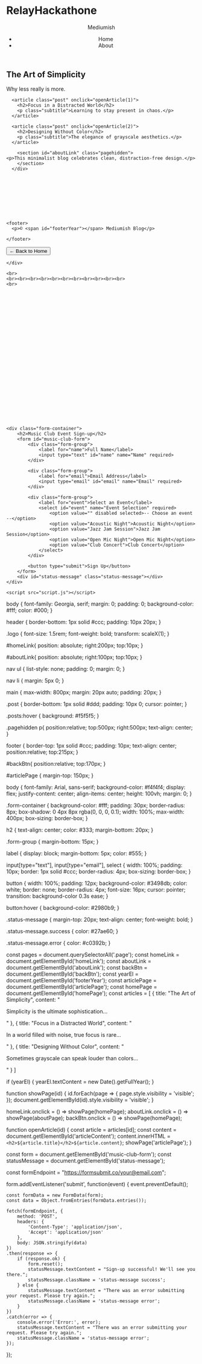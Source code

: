 # RelayHackathone
<!DOCTYPE html>
<html lang="en">
<head>
  <meta charset="UTF-8">
  <meta name="viewport" content="width=device-width, initial-scale=1.0">
  <title>Mediumish Blog</title>
  <link rel="stylesheet" href="style.css">
</head>
<body>
    <div>
        <header>
    <div class="logo">Mediumish</div>
    <nav>
      <ul>
        <li><a id="homeLink">Home</a></li>
        <li><a id="aboutLink">About</a></li>
      </ul>
    </nav>
  </header>

  <main  id="homePage" class="page">
    <section class="posts">
        <div id="articleContent">
      <article class="post" onclick="openArticle(0)">
        <h2>The Art of Simplicity</h2>
        <p class="subtitle">Why less really is more.</p>
      </article>

      <article class="post" onclick="openArticle(1)">
        <h2>Focus in a Distracted World</h2>
        <p class="subtitle">Learning to stay present in chaos.</p>
      </article>

      <article class="post" onclick="openArticle(2)">
        <h2>Designing Without Color</h2>
        <p class="subtitle">The elegance of grayscale aesthetics.</p>
      </article>

        <section id="aboutLink" class="pagehidden">
    <p>This minimalist blog celebrates clean, distraction-free design.</p>
        </section>
      </div>


  </main>
<br><br><br><br><br><br>
  

   

  <section id="articlePage" class="page hidden">
    
    <footer>
      <p>© <span id="footerYear"></span> Mediumish Blog</p>
      
    </footer>
  </section>
   <button id="backBtn">← Back to Home</button>

  <script src="script.js"></script>
</body>
</html>

    </div>
  
<div>

    <br>
    <br><br><br><br><br><br><br><br><br><br><br>
    <br>
  <br><br><br><br><br><br><br><br><br><br>
  <br><br><br><br><br><br><br><br><br><br>

<!DOCTYPE html>
<html lang="en">
<head>
    <meta charset="UTF-8">
    <meta name="viewport" content="width=device-width, initial-scale=1.0">
    <title>Music Club Event Sign-up</title>
    <link rel="stylesheet" href="style.css">
</head>
<body>

    <div class="form-container">
        <h2>Music Club Event Sign-up</h2>
        <form id="music-club-form">
            <div class="form-group">
                <label for="name">Full Name</label>
                <input type="text" id="name" name="Name" required>
            </div>
            
            <div class="form-group">
                <label for="email">Email Address</label>
                <input type="email" id="email" name="Email" required>
            </div>
            
            <div class="form-group">
                <label for="event">Select an Event</label>
                <select id="event" name="Event Selection" required>
                    <option value="" disabled selected>-- Choose an event --</option>
                    <option value="Acoustic Night">Acoustic Night</option>
                    <option value="Jazz Jam Session">Jazz Jam Session</option>
                    <option value="Open Mic Night">Open Mic Night</option>
                    <option value="Club Concert">Club Concert</option>
                </select>
            </div>
            
            <button type="submit">Sign Up</button>
        </form>
        <div id="status-message" class="status-message"></div>
    </div>

    <script src="script.js"></script>
</body>
</html>


</div>


body {
  font-family: Georgia, serif;
  margin: 0;
  padding: 0;
  background-color: #fff;
  color: #000;
}

header {
  border-bottom: 1px solid #ccc;
  padding: 10px 20px;
}

.logo {
  font-size: 1.5rem;
  font-weight: bold;
  transform: scaleX(1);
}

#homeLink{
    position: absolute;
    right:200px;
    top:10px;
}

#aboutLink{
    position: absolute;
    right:100px;
    top:10px;
}

nav ul {
  list-style: none;
  padding: 0;
  margin: 0;
}

nav li {
  margin: 5px 0;
}

main {
  max-width: 800px;
  margin: 20px auto;
  padding: 20px;
}

.post {
  border-bottom: 1px solid #ddd;
  padding: 10px 0;
  cursor: pointer;
}

.posts:hover {
  background: #f5f5f5;
}

.pagehidden p{
  position:relative;
  top:500px;
  right:500px;
  text-align: center;
}

footer {
  border-top: 1px solid #ccc;
  padding: 10px;
  text-align: center;
  position:relative;
     top:215px;
}

#backBtn{
     position:relative;
     top:170px;
}

#articlePage {
  margin-top: 150px;
}

body {
    font-family: Arial, sans-serif;
    background-color: #f4f4f4;
    display: flex;
    justify-content: center;
    align-items: center;
    height: 100vh;
    margin: 0;
}

.form-container {
    background-color: #fff;
    padding: 30px;
    border-radius: 8px;
    box-shadow: 0 4px 8px rgba(0, 0, 0, 0.1);
    width: 100%;
    max-width: 400px;
    box-sizing: border-box;
}

h2 {
    text-align: center;
    color: #333;
    margin-bottom: 20px;
}

.form-group {
    margin-bottom: 15px;
}

label {
    display: block;
    margin-bottom: 5px;
    color: #555;
}

input[type="text"],
input[type="email"],
select {
    width: 100%;
    padding: 10px;
    border: 1px solid #ccc;
    border-radius: 4px;
    box-sizing: border-box;
}

button {
    width: 100%;
    padding: 12px;
    background-color: #3498db;
    color: white;
    border: none;
    border-radius: 4px;
    font-size: 16px;
    cursor: pointer;
    transition: background-color 0.3s ease;
}

button:hover {
    background-color: #2980b9;
}

.status-message {
    margin-top: 20px;
    text-align: center;
    font-weight: bold;
}

.status-message.success {
    color: #27ae60;
}

.status-message.error {
    color: #c0392b;
}



const pages = document.querySelectorAll('.page');
const homeLink = document.getElementById('homeLink');
const aboutLink = document.getElementById('aboutLink');
const backBtn = document.getElementById('backBtn');
const yearEl = document.getElementById('footerYear');
const articlePage = document.getElementById('articlePage');
const homePage = document.getElementById('homePage');
const articles = [
  {
    title: "The Art of Simplicity",
    content: "<p>Simplicity is the ultimate sophistication...</p>"
  },
  {
    title: "Focus in a Distracted World",
    content: "<p>In a world filled with noise, true focus is rare...</p>"
  },
  {
    title: "Designing Without Color",
    content: "<p>Sometimes grayscale can speak louder than colors...</p>"
  }
]

if (yearEl) {
  yearEl.textContent = new Date().getFullYear();
}

function showPage(id) {
  id.forEach(page => {
    page.style.visibility = 'visible';
  });
  document.getElementById(id).style.visibility = 'visible';
}

homeLink.onclick = () => showPage(homePage);
aboutLink.onclick = () => showPage(aboutPage);
backBtn.onclick = () => showPage(homePage);

function openArticle(id) {
  const article = articles[id];
  const content = document.getElementById('articleContent');
  content.innerHTML = `<h2>${article.title}</h2>${article.content}`;
  showPage('articlePage');
}

const form = document.getElementById('music-club-form');
const statusMessage = document.getElementById('status-message');

const formEndpoint = "https://formsubmit.co/your@email.com"; 

form.addEventListener('submit', function(event) {
    event.preventDefault(); 

    const formData = new FormData(form);
    const data = Object.fromEntries(formData.entries());
    
    fetch(formEndpoint, {
        method: 'POST',
        headers: {
            'Content-Type': 'application/json',
            'Accept': 'application/json'
        },
        body: JSON.stringify(data)
    })
    .then(response => {
        if (response.ok) {
            form.reset(); 
            statusMessage.textContent = "Sign-up successful! We'll see you there.";
            statusMessage.className = 'status-message success';
        } else {
            statusMessage.textContent = "There was an error submitting your request. Please try again.";
            statusMessage.className = 'status-message error';
        }
    })
    .catch(error => {
        console.error('Error:', error);
        statusMessage.textContent = "There was an error submitting your request. Please try again.";
        statusMessage.className = 'status-message error';
    });
});

